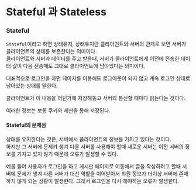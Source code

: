 # Stateful 과 Stateless
### Stateful
`Stateful`이라고 하면 상태유지, 상태유지란 클라이언트와 서버의 관계로 보면 서버가 클라이언트의 상태를 보존한다는 의미이다.<br>
클라이언트와 서버과 데이터를 주고 받을때, 서버가 클라이언트에게 이전에 전송한 데이터 값이 다음 전송때도 그대로 클라이언트에 남아있다는 의미이다. 

대표적으로 로그인을 하면 페이지를 이동해도 로그아웃이 되지 않고 계속 로그인 상태로 남아있는 상태를 말한다.

클라이언트가 이 내용을 어딘가에 저장해놓고 서버와 통신할 때마다 읽는다는 것이다.

이러한 정보는 보통 쿠키와 세션을 통해 저장된다.

#### Stateful의 문제점
상태를 유지한다는 것은, 서버에서 클라이언트의 정보를 가지고 있다는 것이다.<br>
하지만 그 서버에 문제가 생겨 다른 서버를 사용해야 할때 새로운 서버는 이전 서버의 정보를 가지고 있지 않기 때문에 오류가 발생할 수 있다.

예를 들어 사용자가 로그인을 하고 게시판 페이지로 이동해서 글을 작성하려고 할때 서버에 문제가 생겨 다른 서버가 대신 역할을 이어받아서 회원 정보가 더이상 서버에 존재하지 않게 되는 상황이 발생한다. 그래서 로그인을 다시 해야하는 오류가 발생한다.